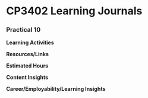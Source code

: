 # CP3402 Learning Journals
### **Practical 10**  


**Learning Activities**  


**Resources/Links**


**Estimated Hours**  


**Content Insights**  


**Career/Employability/Learning Insights**  
